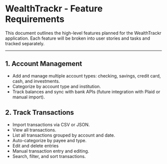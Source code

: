 # WealthTrackr - Feature Requirements

This document outlines the high-level features planned for the WealthTrackr application. Each feature will be broken into user stories and tasks and tracked separately.

---

## 1. Account Management
- Add and manage multiple account types: checking, savings, credit card, cash, and investments.
- Categorize by account type and institution.
- Track balances and sync with bank APIs (future integration with Plaid or manual import).

## 2. Track Transactions
- Import transactions via CSV or JSON.
- View all transactions.
- List all transactions grouped by account and date.
- Auto-categorize by payee and type.
- Edit and delete entries
- Manual transaction entry and editing.
- Search, filter, and sort transactions.

